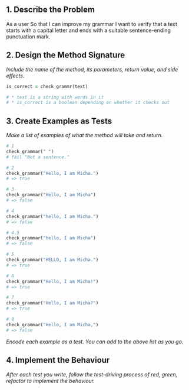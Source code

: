 ## 1. Describe the Problem

As a user
So that I can improve my grammar
I want to verify that a text starts with a capital letter and ends with a suitable sentence-ending punctuation mark.

## 2. Design the Method Signature

_Include the name of the method, its parameters, return value, and side effects._

``` ruby
is_correct = check_grammr(text)

# * text is a string with words in it
# * is_correct is a boolean depending on whether it checks out
```

## 3. Create Examples as Tests

_Make a list of examples of what the method will take and return._

``` ruby
# 1
check_grammar(" ")
# fail "Not a sentence."

# 2
check_grammar("Hello, I am Micha.")
# => true

# 3
check_grammar("Hello, I am Micha")
# => false

# 4
check_grammar("hello, I am Micha.")
# => false

# 4.5
check_grammar("hello, I am Micha")
# => false

# 5
check_grammar("HELLO, I am Micha.")
# => true

# 6
check_grammar("Hello, I am Micha!")
# => true

# 7
check_grammar("Hello, I am Micha?")
# => true

# 8
check_grammar("Hello, I am Micha,")
# => false
```
_Encode each example as a test. You can add to the above list as you go._ 

## 4. Implement the Behaviour 

_After each test you write, follow the test-driving process of red, green, refactor to implement the behaviour._